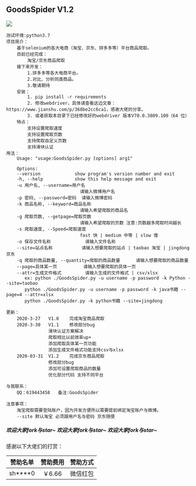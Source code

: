 ## GoodsSpider V1.2

![](https://i.loli.net/2020/03/27/cKx7ePL5HYalSA4.png)

	测试环境:python3.7
	项目简介：
		基于selenium的各大电商（淘宝、京东、拼多多等）平台商品爬取。
		目前已经完成：
			淘宝/京东商品爬取
		接下来开发：
			1.拼多多等各大电商平台。
			2.对比、分析同类商品。
			3.敬请期待
		安装：
			1. pip install -r requirements
			2. 修改webdriver，具体请查看这边文章：https://www.jianshu.com/p/368be2cc6ca1，感谢大佬的分享。
			3. 或者获取本目录下已经修改好的webdriver 版本V70.0.3809.100（64 位）
		特点：
			支持设置爬取速度
			支持设置爬取页数
			支持爬取自定义页数
			支持滑块认证
	用法：
		Usage: "usage:GoodsSpider.py [options] arg1"
	
		Options:
	  	--version             show program's version number and exit
	  	-h, --help            show this help message and exit
	  	-u 用户名, --username=用户名
	                        	请输入微博用户名
	  	-p 密码, --password=密码  请输入微博密码
	  	-k 商品名称, --keyword=商品名称
	                        	请输入希望爬取的商品名
	  	-g 爬取页数, --getpage=爬取页数
	                        	请输入希望爬取的页数 注意:页数越多爬取时间越长
	  	-s 爬取速度, --Speed=爬取速度
	                        	fast 快 | medium 中等 | slow 慢
	  	-o 保存文件名称             请输入文件名称
	  	--site=站点名称           请输入想要爬取的站点 | taobao 淘宝 | jingdong 京东
	  	-q 爬取的商品数量, --quantity=爬取的商品数量      请输入想要爬取的商品数量
	  	--page=具体某一页          请输入想要爬取的具体一页
	  	--attr=生成文件格式         请输入生成的文件格式 | csv/xlsx
	       ex: python ./GoodsSpider.py -u username -p password -k Python --site=taobao
	       python ./GoodsSpider.py -u username -p password -k java书籍 --page=4 --attr=xlsx
	       python ./GoodsSpider.py -k python书籍 --site=jingdong

	更新：
		2020-3-27	V1.0	完成淘宝商品爬取
		2020-3-30	V1.1	修改部分bug
					滑块认证方案解决
					爬取相比以前效率up+
					添加爬取具体某一页功能 
					添加生成文件格式功能支持csv与xlsx
		2020-03-31	V1.2	完成京东商品爬取
					修改部分bug
					添加可设置爬取商品的数量
					优化部分代码 支持不同平台

	与我联系：
		QQ：619443458   备注:GoodsSpider
	
	注意事项：
		淘宝爬取需要登陆账户，因为开发方便所以需要提前绑定淘宝账户与微博。
		--site 默认淘宝 必须跟用户名与密码 京东随便
##### 欢迎大家fork与star~  欢迎大家fork与star~  欢迎大家fork与star~


感谢以下大佬们的打赏：

| 赞助名单 | 赞助费用 | 赞助方式 |
| :------: | :------: | :------: |
| sh****0  |  ￥6.66  | 微信红包 |
